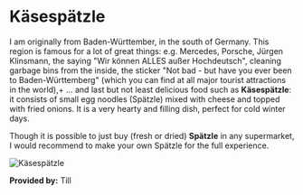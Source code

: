 # Käsespätzle

I am originally from Baden-Württember, in the south of Germany. This region is famous for a lot of great things: e.g. Mercedes, Porsche, Jürgen Klinsmann, the saying "Wir können ALLES außer Hochdeutsch", cleaning garbage bins from the inside, the sticker "Not bad - but have you ever been to Baden-Württemberg" (which you can find at all major tourist attractions in the world),+  ... and last but not least delicious food such as **Käsespätzle**: it consists of small egg noodles (Spätzle) mixed with cheese and topped with fried onions. It is a very hearty and filling dish, perfect for cold winter days.

Though it is possible to just buy (fresh or dried) **Spätzle** in any supermarket, I would recommend to make your own Spätzle for the full experience. 

![Käsespätzle](https://eat.de/rezept/schwaebische-kaesespaetzle/)

**Provided by:** Till